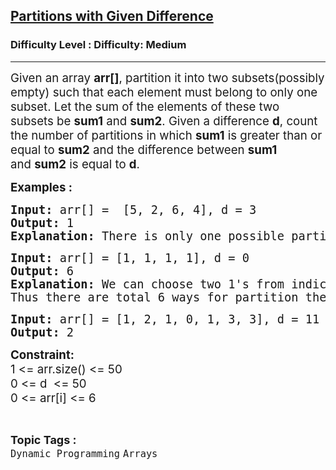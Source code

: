 <h2><a href="https://www.geeksforgeeks.org/problems/partitions-with-given-difference/1">Partitions with Given Difference</a></h2><h3>Difficulty Level : Difficulty: Medium</h3><hr><div class="problems_problem_content__Xm_eO"><p><span style="font-size: 14pt;">Given an array <strong>arr[]</strong>, partition it into two subsets(possibly empty) such that each element must belong to only one subset. Let the sum of the elements of these two subsets be <strong>sum1</strong> and&nbsp;<strong>sum</strong><strong>2</strong>. Given a difference <strong>d</strong>, count the number of partitions in which&nbsp;<strong>sum</strong><strong>1</strong> is greater than or equal to&nbsp;<strong>sum</strong><strong>2</strong> and the difference between&nbsp;<strong>sum</strong><strong>1</strong> and&nbsp;<strong>sum</strong><strong>2</strong> is equal to <strong>d</strong>.&nbsp;</span></p>
<p><span style="font-size: 14pt;"><strong>Examples :</strong></span></p>
<pre><span style="font-size: 14pt;"><strong>Input: </strong>arr[] =  [5, 2, 6, 4], d = 3
<strong>Output: </strong>1
<strong>Explanation: </strong>There is only one possible partition of this array. Partition : {6, 4}, {5, 2}. The subset difference between subset sum is: (6 + 4) - (5 + 2) = 3.</span></pre>
<pre><span style="font-size: 14pt;"><strong>Input:</strong> arr[] = [1, 1, 1, 1], d = 0 <br><strong>Output:</strong> 6 <br><strong>Explanation: </strong>We can choose two 1's from indices {0,1}, {0,2}, {0,3}, {1,2}, {1,3}, {2,3} and put them in sum1 and remaning two 1's in sum2.<br>Thus there are total 6 ways for partition the array arr. <br></span></pre>
<pre><span style="font-size: 14pt;"><strong>Input:</strong> arr[] = [1, 2, 1, 0, 1, 3, 3], d = 11</span><br><span style="font-size: 14pt;"><strong>Output:</strong> 2</span></pre>
<p><span style="font-size: 14pt;"><strong>Constraint:</strong></span><br><span style="font-size: 14pt;">1 &lt;= arr.size() &lt;= 50<br>0 &lt;= d&nbsp; &lt;= 50<br>0 &lt;= arr[i] &lt;= 6</span></p></div><br><p><span style=font-size:18px><strong>Topic Tags : </strong><br><code>Dynamic Programming</code>&nbsp;<code>Arrays</code>&nbsp;
